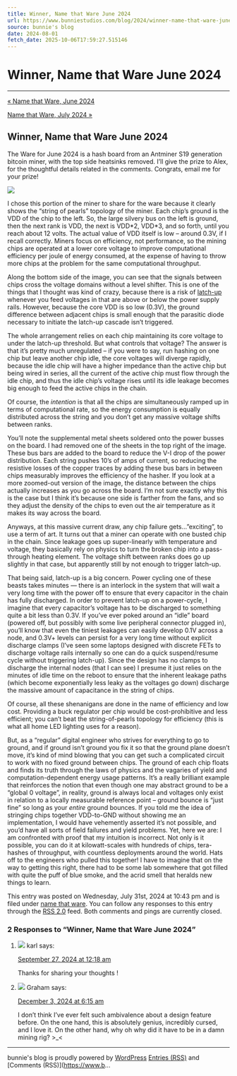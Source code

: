 ```yaml
---
title: Winner, Name that Ware June 2024
url: https://www.bunniestudios.com/blog/2024/winner-name-that-ware-june-2024/
source: bunnie's blog
date: 2024-08-01
fetch_date: 2025-10-06T17:59:27.515146
---
```


# Winner, Name that Ware June 2024

---

[« Name that Ware, June 2024](https://www.bunniestudios.com/blog/2024/name-that-ware-june-2024/)

[Name that Ware, July 2024 »](https://www.bunniestudios.com/blog/2024/name-that-ware-july-2024/)

## Winner, Name that Ware June 2024

The Ware for June 2024 is a hash board from an Antminer S19 generation bitcoin miner, with the top side heatsinks removed. I’ll give the prize to Alex, for the thoughtful details related in the comments. Congrats, email me for your prize!

![](https://bunniefoo.com/ntw/ntw_june_2024.jpg)

I chose this portion of the miner to share for the ware because it clearly shows the “string of pearls” topology of the miner. Each chip’s ground is the VDD of the chip to the left. So, the large silvery bus on the left is ground, then the next rank is VDD, the next is VDD\*2, VDD\*3, and so forth, until you reach about 12 volts. The actual value of VDD itself is low – around 0.3V, if I recall correctly. Miners focus on efficiency, not performance, so the mining chips are operated at a lower core voltage to improve computational efficiency per joule of energy consumed, at the expense of having to throw more chips at the problem for the same computational throughput.

Along the bottom side of the image, you can see that the signals between chips cross the voltage domains without a level shifter. This is one of the things that I thought was kind of crazy, because there is a risk of [latch-up](https://en.wikipedia.org/wiki/Latch-up) whenever you feed voltages in that are above or below the power supply rails. However, because the core VDD is so low (0.3V), the ground difference between adjacent chips is small enough that the parasitic diode necessary to initiate the latch-up cascade isn’t triggered.

The whole arrangement relies on each chip maintaining its core voltage to under the latch-up threshold. But what controls that voltage? The answer is that it’s pretty much unregulated – if you were to say, run hashing on one chip but leave another chip idle, the core voltages will diverge rapidly, because the idle chip will have a higher impedance than the active chip but being wired in series, all the current of the active chip must flow through the idle chip, and thus the idle chip’s voltage rises until its idle leakage becomes big enough to feed the active chips in the chain.

Of course, the *intention* is that all the chips are simultaneously ramped up in terms of computational rate, so the energy consumption is equally distributed across the string and you don’t get any massive voltage shifts between ranks.

You’ll note the supplemental metal sheets soldered onto the power busses on the board. I had removed one of the sheets in the top right of the image. These bus bars are added to the board to reduce the V-I drop of the power distribution. Each string pushes 10’s of amps of current, so reducing the resistive losses of the copper traces by adding these bus bars in between chips measurably improves the efficiency of the hasher. If you look at a more zoomed-out version of the image, the distance between the chips actually increases as you go across the board. I’m not sure exactly why this is the case but I think it’s because one side is farther from the fans, and so they adjust the density of the chips to even out the air temperature as it makes its way across the board.

Anyways, at this massive current draw, any chip failure gets…”exciting”, to use a term of art. It turns out that a miner can operate with one busted chip in the chain. Since leakage goes up super-linearly with temperature and voltage, they basically rely on physics to turn the broken chip into a pass-through heating element. The voltage shift between ranks does go up slightly in that case, but apparently still by not enough to trigger latch-up.

That being said, latch-up is a big concern. Power cycling one of these beasts takes minutes — there is an interlock in the system that will wait a very long time with the power off to ensure that every capacitor in the chain has fully discharged. In order to prevent latch-up on a power-cycle, I imagine that every capacitor’s voltage has to be discharged to something quite a bit less than 0.3V. If you’ve ever poked around an “idle” board (powered off, but possibly with some live peripheral connector plugged in), you’ll know that even the tiniest leakages can easily develop 0.1V across a node, and 0.3V+ levels can persist for a very long time without explicit discharge clamps (I’ve seen some laptops designed with discrete FETs to discharge voltage rails internally so one can do a quick suspend/resume cycle without triggering latch-up). Since the design has no clamps to discharge the internal nodes (that I can see) I presume it just relies on the minutes of idle time on the reboot to ensure that the inherent leakage paths (which become exponentially less leaky as the voltages go down) discharge the massive amount of capacitance in the string of chips.

Of course, all these shenanigans are done in the name of efficiency and low cost. Providing a buck regulator per chip would be cost-prohibitive and less efficient; you can’t beat the string-of-pearls topology for efficiency (this is what all home LED lighting uses for a reason).

But, as a “regular” digital engineer who strives for everything to go to ground, and if ground isn’t ground you fix it so that the ground plane doesn’t move, it’s kind of mind blowing that you can get such a complicated circuit to work with no fixed ground between chips. The ground of each chip floats and finds its truth through the laws of physics and the vagaries of yield and computation-dependent energy usage patterns. It’s a really brilliant example that reinforces the notion that even though one may abstract ground to be a “global 0 voltage”, in reality, ground is always local and voltages only exist in relation to a locally measurable reference point – ground bounce is “just fine” so long as your *entire* ground bounces. If you told me the idea of stringing chips together VDD-to-GND without showing me an implementation, I would have vehemently asserted it’s not possible, and you’d have all sorts of field failures and yield problems. Yet, here we are: I am confronted with proof that my intuition is incorrect. Not only is it possible, you can do it at kilowatt-scales with hundreds of chips, tera-hashes of throughput, with countless deployments around the world. Hats off to the engineers who pulled this together! I have to imagine that on the way to getting this right, there had to be some lab somewhere that got filled with quite the puff of blue smoke, and the acrid smell that heralds new things to learn.

This entry was posted on Wednesday, July 31st, 2024 at 10:43 pm and is filed under [name that ware](https://www.bunniestudios.com/blog/category/hacking/name-that-ware/). You can follow any responses to this entry through the [RSS 2.0](https://www.bunniestudios.com/blog/2024/winner-name-that-ware-june-2024/feed/) feed.
Both comments and pings are currently closed.

### 2 Responses to “Winner, Name that Ware June 2024”

1. ![](https://secure.gravatar.com/avatar/f5301caa7488c8c960aec726637017b3?s=32&d=mm&r=g) karl says:

   [September 27, 2024 at 12:18 am](https://www.bunniestudios.com/blog/2024/winner-name-that-ware-june-2024/#comment-2666401)

   Thanks for sharing your thoughts !
2. ![](https://secure.gravatar.com/avatar/12c464465bf1680d0ec8df2a41692aae?s=32&d=mm&r=g) Graham says:

   [December 3, 2024 at 6:15 am](https://www.bunniestudios.com/blog/2024/winner-name-that-ware-june-2024/#comment-2680550)

   I don’t think I’ve ever felt such ambivalence about a design feature before. On the one hand, this is absolutely genius, incredibly cursed, and I love it. On the other hand, why oh why did it have to be in a damn mining rig? >\_<

---

bunnie's blog is proudly powered by [WordPress](http://wordpress.org/)
[Entries (RSS)](https://www.bunniestudios.com/blog/feed/) and [Comments (RSS)](https://www.b...